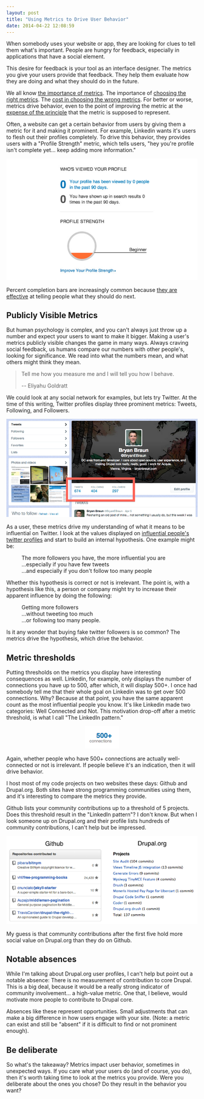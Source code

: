 ```yaml
---
layout: post
title: "Using Metrics to Drive User Behavior"
date: 2014-04-22 12:08:59
---
```


When somebody uses your website or app, they are looking for clues to tell them what's important. People are hungry for feedback, especially in applications that have a social element.

This desire for feedback is your tool as an interface designer. The metrics you give your users provide that feedback. They help them evaluate how they are doing and what they should do in the future.

We all know [the importance of metrics][1]. The importance of [choosing the right metrics][2]. The [cost in choosing the wrong metrics][3]. For better or worse, metrics drive behavior, even to the point of improving the metric at the [expense of the principle][4] that the metric is supposed to represent.

 [1]: http://www.surepayroll.com/articles/business/manage-and-measure.asp
 [2]: http://blog.upworthy.com/post/75795679502/what-uniques-and-pageviews-leave-out-and-why-were
 [3]: http://time.com/12933/what-you-think-you-know-about-the-web-is-wrong/
 [4]: http://sethgodin.typepad.com/seths_blog/2012/05/avoiding-false-metrics.html

Often, a website can get a certain behavior from users by giving them a metric for it and making it prominent. For example, Linkedin wants it's users to flesh out their profiles completely. To drive this behavior, they provides users with a "Profile Strength" metric, which tells users, "hey you're profile isn't complete yet… keep adding more information."

<p style="text-align: center;">
  <img alt="" src="/assets/images/linkedin1.jpg" />
</p>

Percent completion bars are increasingly common because [they are effective][5] at telling people what they should do next.

 [5]: http://blog.kissmetrics.com/the-progress-bar/

## Publicly Visible Metrics

But human psychology is complex, and you can't always just throw up a number and expect your users to want to make it bigger. Making a user's metrics publicly visible changes the game in many ways. Always craving social feedback, us humans compare our numbers with other people's, looking for significance. We read into what the numbers mean, and what others might think they mean.

> Tell me how you measure me and I will tell you how I behave.
> 
> -- Eliyahu Goldratt

We could look at any social network for examples, but lets try Twitter. At the time of this writing, Twitter profiles display three prominent metrics: Tweets, Following, and Followers.

<p style="text-align: center;">
  <img alt="" src="/assets/images/twitter-profile_0.png" />
</p>

As a user, these metrics drive my understanding of what it means to be influential on Twitter. I look at the values displayed on [influential people's twitter profiles][6] and start to build an internal hypothesis. One example might be:

 [6]: https://twitter.com/who_to_follow/interests

<p style="margin-left: 40px;">
  The more followers you have, the more influential you are<br /> …especially if you have few tweets<br /> …and especially if you don't follow too many people
</p>

Whether this hypothesis is correct or not is irrelevant. The point is, with a hypothesis like this, a person or company might try to increase their apparent influence by doing the following:

<p style="margin-left: 40px;">
  Getting more followers<br /> …without tweeting too much<br /> …or following too many people.
</p>

Is it any wonder that buying fake twitter followers is so common? The metrics drive the hypothesis, which drive the behavior.

## Metric thresholds

Putting thresholds on the metrics you display have interesting consequences as well. Linkedin, for example, only displays the number of connections you have up to 500, after which, it will display 500+. I once had somebody tell me that their whole goal on Linkedin was to get over 500 connections. Why? Because at that point, you have the same apparent count as the most influential people you know. It's like Linkedin made two categories: Well Connected and Not. This motivation drop-off after a metric threshold, is what I call "The LinkedIn pattern."

<p style="text-align: center;">
  <img alt="" src="/assets/images/500-plus.png" style="width: 90px; height: 60px;" />
</p>

Again, whether people who have 500+ connections are actually well-connected or not is irrelevant. If people believe it's an indication, then it will drive behavior.

I host most of my code projects on two websites these days: Github and Drupal.org. Both sites have strong programming communities using them, and it's interesting to compare the metrics they provide.

Github lists your community contributions up to a threshold of 5 projects. Does this threshold result in the "LinkedIn pattern"? I don't know. But when I look someone up on Drupal.org and their profile lists hundreds of community contributions, I can't help but be impressed.

<p style="text-align: center;">
  <img alt="" src="/assets/images/g_and_d_metrics.png" />
</p>

My guess is that community contributions after the first five hold more social value on Drupal.org than they do on Github.

## Notable absences

While I'm talking about Drupal.org user profiles, I can't help but point out a notable absence: There is no measurement of contribution to core Drupal. This is a big deal, because it would be a really strong indicator of community involvement… a high-value metric. One that, I believe, would motivate more people to contribute to Drupal core.

Absences like these represent opportunities. Small adjustments that can make a big difference in how users engage with your site. (Note: a metric can exist and still be "absent" if it is difficult to find or not prominent enough).

## Be deliberate

So what's the takeaway? Metrics impact user behavior, sometimes in unexpected ways. If you care what your users do (and of course, you do), then it's worth taking time to look at the metrics you provide. Were you deliberate about the ones you chose? Do they result in the behavior you want? 